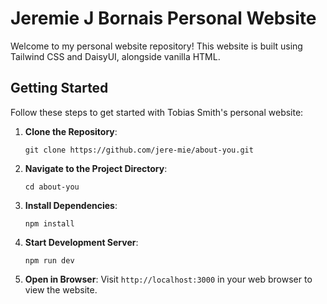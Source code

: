 # Jeremie J Bornais Personal Website

Welcome to my personal website repository! This website is built using Tailwind CSS and DaisyUI, alongside vanilla HTML.

## Getting Started

Follow these steps to get started with Tobias Smith's personal website:

1. **Clone the Repository**: 
   ```
   git clone https://github.com/jere-mie/about-you.git
   ```

2. **Navigate to the Project Directory**: 
   ```
   cd about-you
   ```

3. **Install Dependencies**: 
   ```
   npm install
   ```

4. **Start Development Server**: 
   ```
   npm run dev
   ```

5. **Open in Browser**:
   Visit `http://localhost:3000` in your web browser to view the website.

